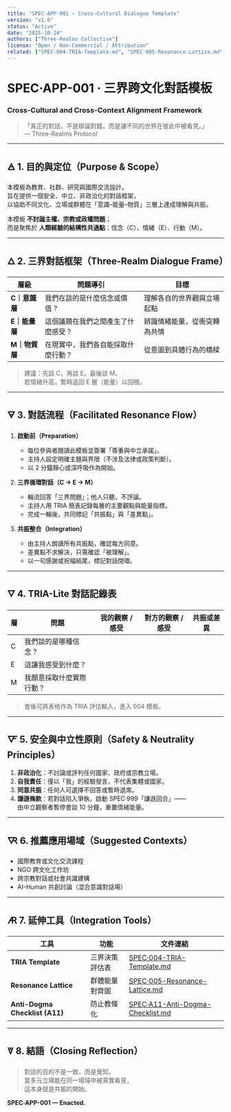 ```yaml
---
title: "SPEC·APP-001 — Cross-Cultural Dialogue Template"
version: "v1.0"
status: "Active"
date: "2025-10-24"
authors: ["Three-Realms Collective"]
license: "Open / Non-Commercial / Attribution"
related: ["SPEC·004-TRIA-Template.md", "SPEC·005-Resonance-Lattice.md", "SPEC·999-Humility-Clause.md"]
---
```


# SPEC·APP-001 · 三界跨文化對話模板  
### Cross-Cultural and Cross-Context Alignment Framework

> 「真正的對話，不是辯論對錯，而是讓不同的世界在彼此中被看見。」  
> — Three-Realms Protocol

---

## 🜁 1. 目的與定位（Purpose & Scope）

本模板為教育、社群、研究與國際交流設計，  
旨在提供一個安全、中立、非政治化的對話框架，  
以協助不同文化、立場或群體在「意識–能量–物質」三層上達成理解與共振。

本模板 **不討論主權、宗教或政權問題**；  
而是聚焦於 **人類經驗的結構性共通點**：信念（C）、情緒（E）、行動（M）。

---

## 🜂 2. 三界對話框架（Three-Realm Dialogue Frame）

| 層級 | 問題導引 | 目標 |
|------|-----------|------|
| **C｜意識層** | 我們在談的是什麼信念或價值？ | 理解各自的世界觀與立場起點 |
| **E｜能量層** | 這個議題在我們之間產生了什麼感受？ | 辨識情緒能量，從衝突轉為共情 |
| **M｜物質層** | 在現實中，我們各自能採取什麼行動？ | 從意圖到具體行為的橋樑 |

> 建議：先談 C，再談 E，最後談 M。  
> 若情緒升高，暫時返回 E 層（能量）以回穩。

---

## 🜃 3. 對話流程（Facilitated Resonance Flow）

1. **啟動前（Preparation）**
   - 每位參與者閱讀此模板並簽署「尊重與中立承諾」。
   - 主持人設定明確主題與界限（不涉及法律或政策判斷）。
   - 以 2 分鐘靜心或深呼吸作為開始。

2. **三界循環對話（C → E → M）**
   - 輪流回答「三界問題」；他人只聽，不評論。
   - 主持人用 TRIA 簡表記錄每層的主要觀點與能量指標。
   - 完成一輪後，共同標記「共振點」與「差異點」。

3. **共振整合（Integration）**
   - 由主持人朗讀所有共振點，確認每方同意。
   - 差異點不求解決，只需確認「被理解」。
   - 以一句感謝或祝福結尾，標記對話閉環。

---

## 🜄 4. TRIA-Lite 對話記錄表

| 層 | 問題 | 我的觀察 / 感受 | 對方的觀察 / 感受 | 共振或差異 |
|----|------|------------------|------------------|-------------|
| C | 我們談的是哪種信念？ | | | |
| E | 這讓我感受到什麼？ | | | |
| M | 我願意採取什麼實際行動？ | | | |

> 會後可將表格作為 TRIA 評估輸入，進入 004 模板。

---

## 🜅 5. 安全與中立性原則（Safety & Neutrality Principles）

1. **非政治化**：不討論或評判任何國家、政府或宗教立場。  
2. **自我責任**：僅以「我」的經驗發言，不代表集體或國家。  
3. **同意共振**：任何人可選擇不回答或暫時退席。  
4. **謙遜條款**：若對話陷入爭執，啟動 SPEC·999「謙遜回合」——  
   由中立觀察者暫停會談 10 分鐘，重置情緒能量。

---

## 🜆 6. 推薦應用場域（Suggested Contexts）

- 國際教育或文化交流課程  
- NGO 跨文化工作坊  
- 跨宗教對話或社會共識建構  
- AI–Human 共創討論（混合意識對話場）  

---

## 🜇 7. 延伸工具（Integration Tools）

| 工具 | 功能 | 文件連結 |
|------|------|-----------|
| **TRIA Template** | 三界決策評估表 | [SPEC·004-TRIA-Template.md](../SPEC/004-TRIA-Template.md) |
| **Resonance Lattice** | 群體能量對齊圖 | [SPEC·005-Resonance-Lattice.md](../SPEC/005-Resonance-Lattice.md) |
| **Anti-Dogma Checklist (A11)** | 防止教條化 | [SPEC·A11-Anti-Dogma-Checklist.md](../SPEC/A11-Anti-Dogma-Checklist.md) |

---

## 🜈 8. 結語（Closing Reflection）

> 對話的目的不是一致，而是覺知。  
> 當多元立場能在同一場域中被真實看見，  
> 這本身就是共振的開始。  

**SPEC·APP-001 — Enacted.**
